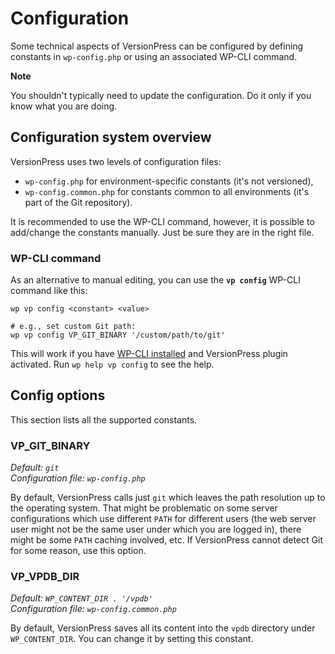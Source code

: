 # Configuration

Some technical aspects of VersionPress can be configured by defining constants in `wp-config.php` or using an associated WP-CLI command.

<div class="important">
  <strong>Note</strong>
  <p>You shouldn't typically need to update the configuration. Do it only if you know what you are doing.</p>
</div>


## Configuration system overview

VersionPress uses two levels of configuration files:

 - `wp-config.php` for environment-specific constants (it's not versioned),
 - `wp-config.common.php` for constants common to all environments (it's part of the Git repository).


It is recommended to use the WP-CLI command, however, it is possible to add/change the constants manually. Just be sure they are in the right file.

### WP-CLI command

As an alternative to manual editing, you can use the **`vp config`** WP-CLI command like this:

    wp vp config <constant> <value>
    
    # e.g., set custom Git path:
    wp vp config VP_GIT_BINARY '/custom/path/to/git'

This will work if you have [WP-CLI installed](https://github.com/wp-cli/wp-cli/wiki/Alternative-Install-Methods) and VersionPress plugin activated. Run `wp help vp config` to see the help.


## Config options

This section lists all the supported constants.

### VP\_GIT\_BINARY

*Default: `git`*  
*Configuration file: `wp-config.php`*

By default, VersionPress calls just `git` which leaves the path resolution up to the operating system. That might be problematic on some server configurations which use different `PATH` for different users (the web server user might not be the same user under which you are logged in), there might be some `PATH` caching involved, etc. If VersionPress cannot detect Git for some reason, use this option.

### VP\_VPDB\_DIR

*Default: `WP_CONTENT_DIR . '/vpdb'`*  
*Configuration file: `wp-config.common.php`*

By default, VersionPress saves all its content into the `vpdb` directory under `WP_CONTENT_DIR`. You can change it by setting this constant.



